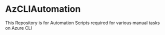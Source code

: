 # AzCLIAutomation
This Repository is for Automation Scripts required for various manual tasks on Azure CLI
